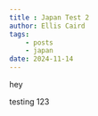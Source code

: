 ```yaml
---
title : Japan Test 2
author: Ellis Caird
tags:
    - posts
    - japan
date: 2024-11-14
---
```


hey

testing 123
